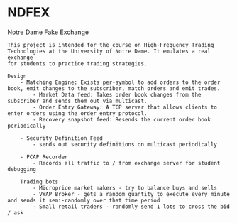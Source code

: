 # NDFEX

Notre Dame Fake Exchange

    This project is intended for the course on High-Frequency Trading Technologies at the University of Notre Dame. It emulates a real exchange
    for students to practice trading strategies.

    Design
        - Matching Engine: Exists per-symbol to add orders to the order book, emit changes to the subscriber, match orders and emit trades.
            - Market Data feed: Takes order book changes from the subscriber and sends them out via multicast.
            - Order Entry Gateway: A TCP server that allows clients to enter orders using the order entry protocol.
            - Recovery snapshot feed: Resends the current order book periodically

        - Security Definition Feed
            - sends out security definitions on multicast periodically

        - PCAP Recorder
            - Records all traffic to / from exchange server for student debugging

        Trading bots
            - Microprice market makers - try to balance buys and sells
            - VWAP Broker - gets a random quantity to execute every minute and sends it semi-randomly over that time period
            - Small retail traders - randomly send 1 lots to cross the bid / ask




